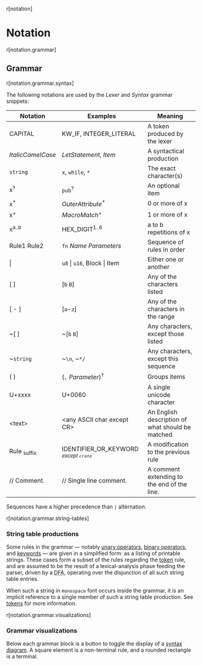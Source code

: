r[notation]
# Notation

r[notation.grammar]
## Grammar

r[notation.grammar.syntax]

The following notations are used by the *Lexer* and *Syntax* grammar snippets:

| Notation          | Examples                      | Meaning                                   |
|-------------------|-------------------------------|-------------------------------------------|
| CAPITAL           | KW_IF, INTEGER_LITERAL        | A token produced by the lexer             |
| _ItalicCamelCase_ | _LetStatement_, _Item_        | A syntactical production                  |
| `string`          | `x`, `while`, `*`             | The exact character(s)                    |
| x<sup>?</sup>     | `pub`<sup>?</sup>             | An optional item                          |
| x<sup>\*</sup>    | _OuterAttribute_<sup>\*</sup> | 0 or more of x                            |
| x<sup>+</sup>     |  _MacroMatch_<sup>+</sup>     | 1 or more of x                            |
| x<sup>a..b</sup>  | HEX_DIGIT<sup>1..6</sup>      | a to b repetitions of x                   |
| Rule1 Rule2       | `fn` _Name_ _Parameters_      | Sequence of rules in order                |
| \|                | `u8` \| `u16`, Block \| Item  | Either one or another                     |
| \[ ]               | \[`b` `B`]                     | Any of the characters listed              |
| \[ - ]             | \[`a`-`z`]                     | Any of the characters in the range        |
| ~\[ ]              | ~\[`b` `B`]                    | Any characters, except those listed       |
| ~`string`         | ~`\n`, ~`*/`                  | Any characters, except this sequence      |
| ( )               | (`,` _Parameter_)<sup>?</sup> | Groups items                              |
| U+xxxx            | U+0060                        | A single unicode character                |
| \<text\>          | \<any ASCII char except CR\>  | An English description of what should be matched |
| Rule <sub>suffix</sub> | IDENTIFIER_OR_KEYWORD <sub>_except `crate`_</sub> | A modification to the previous rule |
| // Comment. | // Single line comment. | A comment extending to the end of the line. |

Sequences have a higher precedence than `|` alternation.

r[notation.grammar.string-tables]
### String table productions

Some rules in the grammar &mdash; notably [unary operators], [binary
operators], and [keywords] &mdash; are given in a simplified form: as a listing
of printable strings. These cases form a subset of the rules regarding the
[token][tokens] rule, and are assumed to be the result of a lexical-analysis
phase feeding the parser, driven by a <abbr title="Deterministic Finite
Automaton">DFA</abbr>, operating over the disjunction of all such string table
entries.

When such a string in `monospace` font occurs inside the grammar,
it is an implicit reference to a single member of such a string table
production. See [tokens] for more information.

r[notation.grammar.visualizations]
### Grammar visualizations

Below each grammar block is a button to toggle the display of a [syntax diagram]. A square element is a non-terminal rule, and a rounded rectangle is a terminal.

[binary operators]: expressions/operator-expr.md#arithmetic-and-logical-binary-operators
[keywords]: keywords.md
[syntax diagram]: https://en.wikipedia.org/wiki/Syntax_diagram
[tokens]: tokens.md
[unary operators]: expressions/operator-expr.md#borrow-operators
